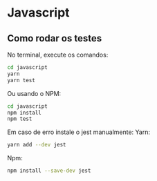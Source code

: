 # Javascript
## Como rodar os testes

No terminal, execute os comandos:

```bash
cd javascript
yarn
yarn test
```

Ou usando o NPM:

```bash
cd javascript
npm install
npm test
```

Em caso de erro instale o jest manualmente:
 Yarn:
```bash
yarn add --dev jest
```

Npm:
```bash
npm install --save-dev jest
```